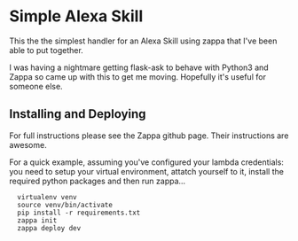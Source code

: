 # Simple Alexa Skill

This the the simplest handler for an Alexa Skill using zappa that I've been able to put together.

I was having a nightmare getting flask-ask to behave with Python3 and Zappa so came up with this to get me moving. Hopefully it's useful for someone else.

## Installing and Deploying

For full instructions please see the Zappa github page. Their instructions are awesome.

For a quick example, assuming you've configured your lambda credentials: you need to setup your virtual environment, attatch yourself to it, install the required python packages and then run zappa...

```
  virtualenv venv
  source venv/bin/activate
  pip install -r requirements.txt
  zappa init
  zappa deploy dev
```
